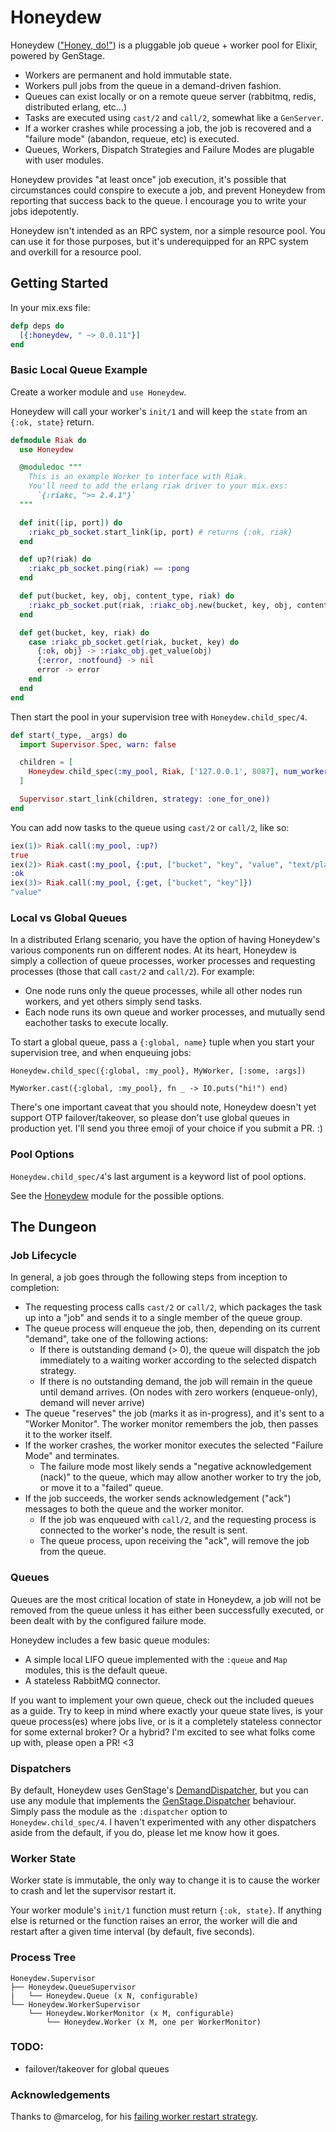 Honeydew
========

Honeydew (["Honey, do!"](http://en.wiktionary.org/wiki/honey_do_list)) is a pluggable job queue + worker pool for Elixir, powered by GenStage.

- Workers are permanent and hold immutable state.
- Workers pull jobs from the queue in a demand-driven fashion.
- Queues can exist locally or on a remote queue server (rabbitmq, redis, distributed erlang, etc...)
- Tasks are executed using `cast/2` and `call/2`, somewhat like a `GenServer`.
- If a worker crashes while processing a job, the job is recovered and a "failure mode" (abandon, requeue, etc) is executed.
- Queues, Workers, Dispatch Strategies and Failure Modes are plugable with user modules.

Honeydew provides "at least once" job execution, it's possible that circumstances could conspire to execute a job, and prevent Honeydew from reporting that success back to the queue. I encourage you to write your jobs idepotently.

Honeydew isn't intended as an RPC system, nor a simple resource pool. You can use it for those purposes, but it's underequipped for an RPC system and overkill for a resource pool.

## Getting Started

In your mix.exs file:

```elixir
defp deps do
  [{:honeydew, " ~> 0.0.11"}]
end
```

### Basic Local Queue Example

Create a worker module and `use Honeydew`.

Honeydew will call your worker's `init/1` and will keep the `state` from an `{:ok, state}` return.

```elixir
defmodule Riak do
  use Honeydew

  @moduledoc """
    This is an example Worker to interface with Riak.
    You'll need to add the erlang riak driver to your mix.exs:
      `{:riakc, ">= 2.4.1"}`
  """

  def init([ip, port]) do
    :riakc_pb_socket.start_link(ip, port) # returns {:ok, riak}
  end

  def up?(riak) do
    :riakc_pb_socket.ping(riak) == :pong
  end

  def put(bucket, key, obj, content_type, riak) do
    :riakc_pb_socket.put(riak, :riakc_obj.new(bucket, key, obj, content_type))
  end

  def get(bucket, key, riak) do
    case :riakc_pb_socket.get(riak, bucket, key) do
      {:ok, obj} -> :riakc_obj.get_value(obj)
      {:error, :notfound} -> nil
      error -> error
    end
  end
end

```

Then start the pool in your supervision tree with `Honeydew.child_spec/4`.

```elixir
def start(_type, _args) do
  import Supervisor.Spec, warn: false

  children = [
    Honeydew.child_spec(:my_pool, Riak, ['127.0.0.1', 8087], num_workers: 5, init_retry_secs: 10)
  ]

  Supervisor.start_link(children, strategy: :one_for_one))
end
```

You can add now tasks to the queue using `cast/2` or `call/2`, like so:

```elixir
iex(1)> Riak.call(:my_pool, :up?)
true
iex(2)> Riak.cast(:my_pool, {:put, ["bucket", "key", "value", "text/plain"]})
:ok
iex(3)> Riak.call(:my_pool, {:get, ["bucket", "key"]})                       
"value"
```

### Local vs Global Queues

In a distributed Erlang scenario, you have the option of having Honeydew's various components run on different nodes. At its heart, Honeydew is simply a collection of queue processes, worker processes and requesting processes (those that call `cast/2` and `call/2`). For example:

- One node runs only the queue processes, while all other nodes run workers, and yet others simply send tasks.
- Each node runs its own queue and worker processes, and mutually send eachother tasks to execute locally.

To start a global queue, pass a `{:global, name}` tuple when you start your supervision tree, and when enqueuing jobs:

`Honeydew.child_spec({:global, :my_pool}, MyWorker, [:some, :args])`

`MyWorker.cast({:global, :my_pool}, fn _ -> IO.puts("hi!") end)`

There's one important caveat that you should note, Honeydew doesn't yet support OTP failover/takeover, so please don't use global queues in production yet. I'll send you three emoji of your choice if you submit a PR. :)

### Pool Options

`Honeydew.child_spec/4`'s last argument is a keyword list of pool options.

See the [Honeydew](https://github.com/koudelka/honeydew/blob/master/lib/honeydew.ex) module for the possible options.


## The Dungeon

### Job Lifecycle

In general, a job goes through the following steps from inception to completion:

- The requesting process calls `cast/2` or `call/2`, which packages the task up into a "job" and sends it to a single member of the queue group.
- The queue process will enqueue the job, then, depending on its current "demand", take one of the following actions:
  - If there is outstanding demand (> 0), the queue will dispatch the job immediately to a waiting worker according to the selected dispatch strategy.
  - If there is no outstanding demand, the job will remain in the queue until demand arrives. (On nodes with zero workers (enqueue-only), demand will never arrive)
- The queue "reserves" the job (marks it as in-progress), and it's sent to a "Worker Monitor". The worker monitor remembers the job, then passes it to the worker itself.
- If the worker crashes, the worker monitor executes the selected "Failure Mode" and terminates.
  - The failure mode most likely sends a "negative acknowledgement (nack)" to the queue, which may allow another worker to try the job, or move it to a "failed" queue.
- If the job succeeds, the worker sends acknowledgement ("ack") messages to both the queue and the worker monitor.
  - If the job was enqueued with `call/2`, and the requesting process is connected to the worker's node, the result is sent.
  - The queue process, upon receiving the "ack", will remove the job from the queue.


### Queues

Queues are the most critical location of state in Honeydew, a job will not be removed from the queue unless it has either been successfully executed, or been dealt with by the configured failure mode.

Honeydew includes a few basic queue modules:
 - A simple local LIFO queue implemented with the `:queue` and `Map` modules, this is the default queue.
 - A stateless RabbitMQ connector.

If you want to implement your own queue, check out the included queues as a guide. Try to keep in mind where exactly your queue state lives, is your queue process(es) where jobs live, or is it a completely stateless connector for some external broker? Or a hybrid? I'm excited to see what folks come up with, please open a PR! <3


### Dispatchers

By default, Honeydew uses GenStage's [DemandDispatcher](https://hexdocs.pm/gen_stage/Experimental.GenStage.DemandDispatcher.html), but you can use any module that implements the [GenStage.Dispatcher](https://hexdocs.pm/gen_stage/Experimental.GenStage.Dispatcher.html) behaviour. Simply pass the module as the `:dispatcher` option to `Honeydew.child_spec/4`. I haven't experimented with any other dispatchers aside from the default, if you do, please let me know how it goes.


### Worker State
Worker state is immutable, the only way to change it is to cause the worker to crash and let the supervisor restart it.

Your worker module's `init/1` function must return `{:ok, state}`. If anything else is returned or the function raises an error, the worker will die and restart after a given time interval (by default, five seconds).


### Process Tree

```
Honeydew.Supervisor
├── Honeydew.QueueSupervisor
|   └── Honeydew.Queue (x N, configurable)
└── Honeydew.WorkerSupervisor
    └── Honeydew.WorkerMonitor (x M, configurable)
        └── Honeydew.Worker (x M, one per WorkerMonitor)
```

### TODO:
- failover/takeover for global queues

### Acknowledgements

Thanks to @marcelog, for his [failing worker restart strategy](http://inaka.net/blog/2012/11/29/every-day-erlang/).
